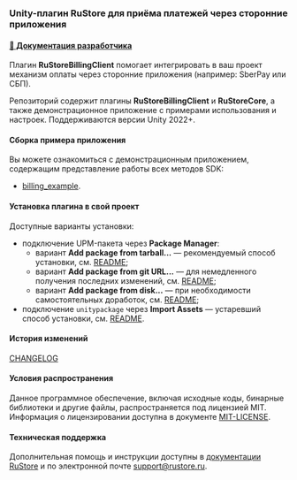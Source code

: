 ### Unity-плагин RuStore для приёма платежей через сторонние приложения

#### [🔗 Документация разработчика][10]

Плагин **RuStoreBillingClient** помогает интегрировать в ваш проект механизм оплаты через сторонние приложения (например: SberPay или СБП).

Репозиторий содержит плагины **RuStoreBillingClient** и **RuStoreCore**, а также демонстрационное приложение с примерами использования и настроек. Поддерживаются версии Unity 2022+.

#### Сборка примера приложения

Вы можете ознакомиться с демонстрационным приложением, содержащим представление работы всех методов SDK:
- [billing_example](https://gitflic.ru/project/rustore/unity-rustore-billing-sdk/file?file=billing_example).

#### Установка плагина в свой проект

Доступные варианты установки:

- подключение UPM-пакета через **Package Manager**:
   - вариант **Add package from tarball...** — рекомендуемый способ установки, см. [README](https://gitflic.ru/project/rustore/unity-rustore-billing-sdk/file?file=upm_tgz);
   - вариант **Add package from git URL...** — для немедленного получения последних изменений, см. [README](https://gitflic.ru/project/rustore/unity-rustore-billing-sdk/file?file=ru.rustore.billing);
   - вариант **Add package from disk...** — при необходимости самостоятельных доработок, см. [README](https://gitflic.ru/project/rustore/unity-rustore-billing-sdk/file?file=android_libraries);
- подключение `unitypackage` через **Import Assets** — устаревший способ установки, см. [README](https://gitflic.ru/project/rustore/unity-rustore-billing-sdk/file?file=unitypackages).

#### История изменений

[CHANGELOG](CHANGELOG.md)

#### Условия распространения

Данное программное обеспечение, включая исходные коды, бинарные библиотеки и другие файлы, распространяется под лицензией MIT. Информация о лицензировании доступна в документе [MIT-LICENSE](MIT-LICENSE.txt).

#### Техническая поддержка

Дополнительная помощь и инструкции доступны в [документации RuStore](https://www.rustore.ru/help/) и по электронной почте support@rustore.ru.

[10]: https://www.rustore.ru/help/sdk/payments/unity/9-1-0
